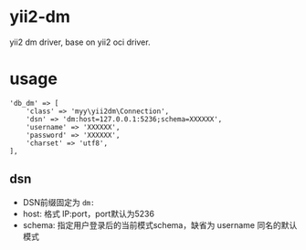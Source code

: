 # yii2-dm
yii2 dm driver, base on yii2 oci driver.

# usage
```
'db_dm' => [
    'class' => 'myy\yii2dm\Connection',
    'dsn' => 'dm:host=127.0.0.1:5236;schema=XXXXXX',
    'username' => 'XXXXXX',
    'password' => 'XXXXXX',
    'charset' => 'utf8',
],
```

## dsn
- DSN前缀固定为 `dm:`
- host: 格式 IP:port，port默认为5236
- schema: 指定用户登录后的当前模式schema，缺省为 username 同名的默认模式